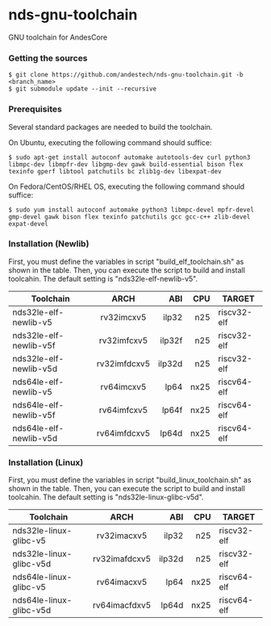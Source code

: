 # nds-gnu-toolchain
GNU toolchain for AndesCore

###  Getting the sources

    $ git clone https://github.com/andestech/nds-gnu-toolchain.git -b <branch_name>
    $ git submodule update --init --recursive

### Prerequisites

Several standard packages are needed to build the toolchain.  

On Ubuntu, executing the following command should suffice:

    $ sudo apt-get install autoconf automake autotools-dev curl python3 libmpc-dev libmpfr-dev libgmp-dev gawk build-essential bison flex texinfo gperf libtool patchutils bc zlib1g-dev libexpat-dev

On Fedora/CentOS/RHEL OS, executing the following command should suffice:

    $ sudo yum install autoconf automake python3 libmpc-devel mpfr-devel gmp-devel gawk bison flex texinfo patchutils gcc gcc-c++ zlib-devel expat-devel

### Installation (Newlib)
First, you must define the variables in script "build_elf_toolchain.sh" as shown in the table.
Then, you can execute the script to build and install toolcahin.
The default setting is "nds32le-elf-newlib-v5".

Toolchain              | ARCH            | ABI    | CPU   | TARGET
-----------------------|:---------------:|-------:| -----:|----------------
nds32le-elf-newlib-v5  | rv32imcxv5      | ilp32  | n25   | riscv32-elf
nds32le-elf-newlib-v5f | rv32imfcxv5     | ilp32f | n25   | riscv32-elf
nds32le-elf-newlib-v5d | rv32imfdcxv5    | ilp32d | n25   | riscv32-elf
nds64le-elf-newlib-v5  | rv64imcxv5      | lp64   | nx25  | riscv64-elf
nds64le-elf-newlib-v5f | rv64imfcxv5     | lp64f  | nx25  | riscv64-elf
nds64le-elf-newlib-v5d | rv64imfdcxv5    | lp64d  | nx25  | riscv64-elf


### Installation (Linux)
First, you must define the variables in script "build_linux_toolchain.sh" as shown in the table.
Then, you can execute the script to build and install toolcahin.
The default setting is "nds32le-linux-glibc-v5d".

Toolchain               | ARCH             | ABI    | CPU   | TARGET
------------------------|:----------------:|-------:| -----:|----------------
nds32le-linux-glibc-v5  | rv32imacxv5      | ilp32  | n25   | riscv32-elf
nds32le-linux-glibc-v5d | rv32imafdcxv5    | ilp32d | n25   | riscv32-elf
nds64le-linux-glibc-v5  | rv64imacxv5      | lp64   | nx25  | riscv64-elf
nds64le-linux-glibc-v5d | rv64imacfdxv5    | lp64d  | nx25  | riscv64-elf
